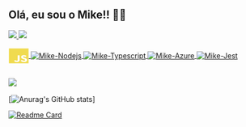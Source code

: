 ## Olá, eu sou o Mike!! 👨‍💻

<div>
  <a href="https://github.com/MikeSantana">
  <img height="180em" src="https://github-readme-stats.vercel.app/api?username=MikeSantana&show_icons=true&theme=cobalt&include_all_commits=true&count_private=true"/>
  <img height="180em" src="https://github-readme-stats.vercel.app/api/top-langs/?username=MikeSantana&layout=compact&langs_count=7&theme=cobalt"/>
</div>
  
<div style="display: inline_block"><br>
  <img align="center" alt="Mike-Js" height="30" width="40" src="https://raw.githubusercontent.com/devicons/devicon/master/icons/javascript/javascript-plain.svg">  
  <img align="center" alt="Mike-Nodejs" height="30" width="40" src="https://cdn.jsdelivr.net/gh/devicons/devicon/icons/nodejs/nodejs-original.svg">
  <img align="center" alt="Mike-Typescript" height="30" width="40" src="https://cdn.jsdelivr.net/gh/devicons/devicon/icons/typescript/typescript-original.svg">
  <img align="center" alt="Mike-Azure" height="30" width="40" src="https://cdn.jsdelivr.net/gh/devicons/devicon/icons/azure/azure-original.svg">
  <img align="center" alt="Mike-Jest" height="30" width="40" src="https://cdn.jsdelivr.net/gh/devicons/devicon/icons/jest/jest-plain.svg"> 
</div>
  
##

<div>
  <a href="https://www.linkedin.com/in/mikesatana/" target="_blank"><img src="https://img.shields.io/badge/-LinkedIn-%230077B5?style=for-the-badge&logo=linkedin&logoColor=white" target="_blank"></a>
</div>

[![Anurag's GitHub stats](https://github-readme-stats.vercel.app/api?username=mikessdev&show=reviews,discussions_started,discussions_answered&show_icons=true&theme=tokyonight)]

[![Readme Card](https://github-readme-stats.vercel.app/api/pin/?username=mikessdev&repo=github-readme-stats)](https://github.com/anuraghazra/github-readme-stats)
